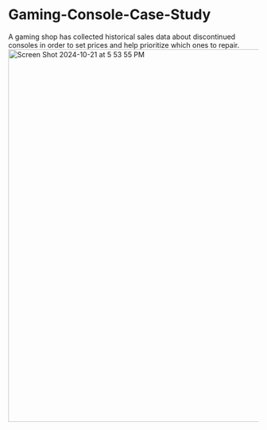 # Gaming-Console-Case-Study
A gaming shop has collected historical sales data about discontinued consoles in order to set prices and help prioritize which ones to repair. 
<img width="750" alt="Screen Shot 2024-10-21 at 5 53 55 PM" src="https://github.com/user-attachments/assets/d6f7f2a8-eda7-4e08-867b-106b98e96374">
